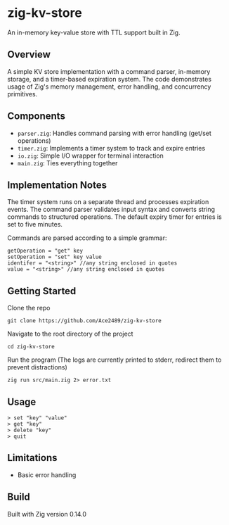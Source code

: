 # zig-kv-store

An in-memory key-value store with TTL support built in Zig.

## Overview

A simple KV store implementation with a command parser, in-memory storage, and a timer-based expiration system. The code demonstrates usage of Zig's memory management, error handling, and concurrency primitives.

## Components

- `parser.zig`: Handles command parsing with error handling (get/set operations)
- `timer.zig`: Implements a timer system to track and expire entries
- `io.zig`: Simple I/O wrapper for terminal interaction
- `main.zig`: Ties everything together

## Implementation Notes

The timer system runs on a separate thread and processes expiration events. The command parser validates input syntax and converts string commands to structured operations. The default expiry timer for entries is set to five minutes.

Commands are parsed according to a simple grammar:
```
getOperation = "get" key
setOperation = "set" key value
identifer = "<string>" //any string enclosed in quotes
value = "<string>" //any string enclosed in quotes
```

## Getting Started
Clone the repo
```
git clone https://github.com/Ace2489/zig-kv-store
```
Navigate to the root directory of the project
```
cd zig-kv-store
```
Run the program (The logs are currently printed to stderr, redirect them to prevent distractions)
```
zig run src/main.zig 2> error.txt
```


## Usage

```
> set "key" "value"
> get "key"
> delete "key"
> quit
```

## Limitations
- Basic error handling

## Build

Built with Zig version 0.14.0
